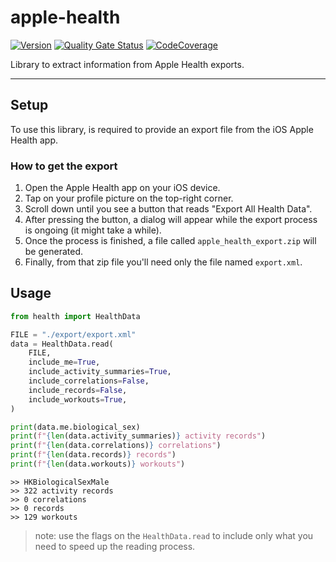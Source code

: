 # apple-health

[![Version](https://img.shields.io/pypi/v/apple-health?logo=pypi)](https://pypi.org/project/apple-health)
[![Quality Gate Status](https://img.shields.io/sonar/alert_status/fedecalendino_apple-health?logo=sonarcloud&server=https://sonarcloud.io)](https://sonarcloud.io/dashboard?id=fedecalendino_apple-health)
[![CodeCoverage](https://img.shields.io/sonar/coverage/fedecalendino_apple-health?logo=sonarcloud&server=https://sonarcloud.io)](https://sonarcloud.io/dashboard?id=fedecalendino_apple-health)


Library to extract information from Apple Health exports.

---

## Setup

To use this library, is required to provide an export file from the iOS Apple Health app. 

### How to get the export

1. Open the Apple Health app on your iOS device.
2. Tap on your profile picture on the top-right corner.
3. Scroll down until you see a button that reads "Export All Health Data".
4. After pressing the button, a dialog will appear while the export process is ongoing (it might take a while).
5. Once the process is finished, a file called `apple_health_export.zip` will be generated.
6. Finally, from that zip file you'll need only the file named `export.xml`.
 

## Usage

```python
from health import HealthData

FILE = "./export/export.xml"
data = HealthData.read(
    FILE,
    include_me=True,
    include_activity_summaries=True,
    include_correlations=False,
    include_records=False,
    include_workouts=True,
)

print(data.me.biological_sex)
print(f"{len(data.activity_summaries)} activity records")
print(f"{len(data.correlations)} correlations")
print(f"{len(data.records)} records")
print(f"{len(data.workouts)} workouts")
```

```text
>> HKBiologicalSexMale
>> 322 activity records
>> 0 correlations
>> 0 records
>> 129 workouts
```

> note: use the flags on the `HealthData.read` to include only what you need to speed up the reading process.